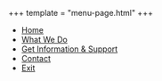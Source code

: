 +++
template = "menu-page.html"
+++
- [Home](/)
- [What We Do](/what-we-do)
- [Get Information & Support](get-support)
- [Contact](/contact)
- [Exit](https://www.google.ie/search?q=dublin)